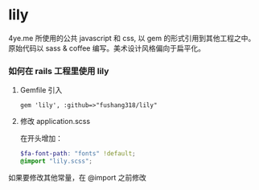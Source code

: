 lily
====

4ye.me 所使用的公共 javascript 和 css, 以 gem 的形式引用到其他工程之中。原始代码以 sass &amp; coffee 编写。美术设计风格偏向于扁平化。



### 如何在 rails 工程里使用 lily

1. Gemfile 引入
   ```
   gem 'lily', :github=>"fushang318/lily"
   ```
  
2. 修改 application.scss

   在开头增加：
  
   ```scss
   $fa-font-path: "fonts" !default;
   @import "lily.scss";
   ```
  
  如果要修改其他常量，在 @import 之前修改
